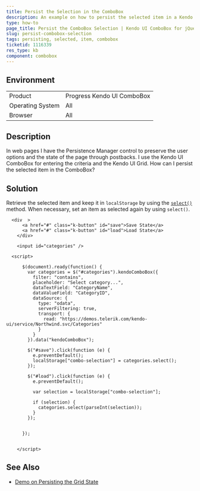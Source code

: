 ```yaml
---
title: Persist the Selection in the ComboBox
description: An example on how to persist the selected item in a Kendo UI ComboBox.
type: how-to
page_title: Persist the ComboBox Selection | Kendo UI ComboBox for jQuery
slug: persist-combobox-selection
tags: persisting, selected, item, combobox
ticketid: 1116339
res_type: kb
component: combobox
---
```


## Environment

<table>
 <tr>
  <td>Product</td>
  <td>Progress Kendo UI ComboBox</td>
 </tr>
 <tr>
  <td>Operating System</td>
  <td>All</td>
 </tr>
 <tr>
  <td>Browser</td>
  <td>All</td>
 </tr>
</table>

## Description

In web pages I have the Persistence Manager control to preserve the user options and the state of the page through postbacks. I use the Kendo UI ComboBox for entering the criteria and the Kendo UI Grid. How can I persist the selected item in the ComboBox?

## Solution

Retrieve the selected item and keep it in `localStorage` by using the [`select()`](https://docs.telerik.com/kendo-ui/api/javascript/ui/combobox/methods/select) method. When necessary, set an item as selected again by using `select()`.

```dojo
  <div  >
      <a href="#" class="k-button" id="save">Save State</a>
      <a href="#" class="k-button" id="load">Load State</a>
    </div>

    <input id="categories" />

  <script>

      $(document).ready(function() {
        var categories = $("#categories").kendoComboBox({
          filter: "contains",
          placeholder: "Select category...",
          dataTextField: "CategoryName",
          dataValueField: "CategoryID",
          dataSource: {
            type: "odata",
            serverFiltering: true,
            transport: {
              read: "https://demos.telerik.com/kendo-ui/service/Northwind.svc/Categories"
            }
          }
        }).data("kendoComboBox");

        $("#save").click(function (e) {
          e.preventDefault();
          localStorage["combo-selection"] = categories.select();
        });

        $("#load").click(function (e) {
          e.preventDefault();

          var selection = localStorage["combo-selection"];

          if (selection) {
            categories.select(parseInt(selection));
          }
        });


      });


    </script>
```

## See Also

* [Demo on Persisting the Grid State](https://demos.telerik.com/kendo-ui/grid/persist-state)
